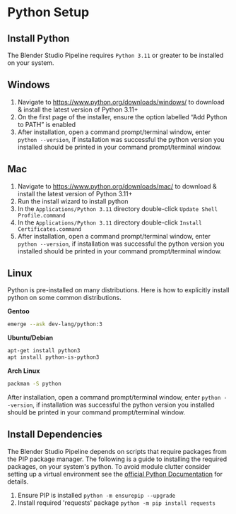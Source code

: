 # Python Setup
## Install Python
The Blender Studio Pipeline requires `Python 3.11` or greater to be installed on your system.

## Windows
1. Navigate to https://www.python.org/downloads/windows/ to download & install the latest version of Python 3.11+
2. On the first page of the installer, ensure the option labelled “Add Python to PATH” is enabled
3. After installation, open a command prompt/terminal window, enter `python --version`, if installation was successful the python version you installed should be printed in your command prompt/terminal window.

## Mac
1. Navigate to https://www.python.org/downloads/mac/ to download & install the latest version of Python 3.11+
2. Run the install wizard to install python
3. In the `Applications/Python 3.11` directory double-click `Update Shell Profile.command`
4. In the `Applications/Python 3.11` directory double-click `Install Certificates.command`
5. After installation, open a command prompt/terminal window, enter `python --version`, if installation was successful the python version you installed should be printed in your command prompt/terminal window.

## Linux
Python is pre-installed on many distributions. Here is how to explicitly install python on some common distributions. 

**Gentoo**
```bash
emerge --ask dev-lang/python:3
```

**Ubuntu/Debian**
```bash
apt-get install python3
apt install python-is-python3 
```

**Arch Linux**
```bash
packman -S python
```

After installation, open a command prompt/terminal window, enter `python --version`, if installation was successful the python version you installed should be printed in your command prompt/terminal window.

## Install Dependencies  

The Blender Studio Pipeline depends on scripts that require packages from the PIP package manager. The following is a guide to installing the required packages, on your system's python. To avoid module clutter consider setting up a virtual environment see the [official Python Documentation](https://docs.python.org/3/library/venv.html) for details.

1. Ensure PIP is installed `python -m ensurepip --upgrade`
2. Install required 'requests' package `python -m pip install requests`